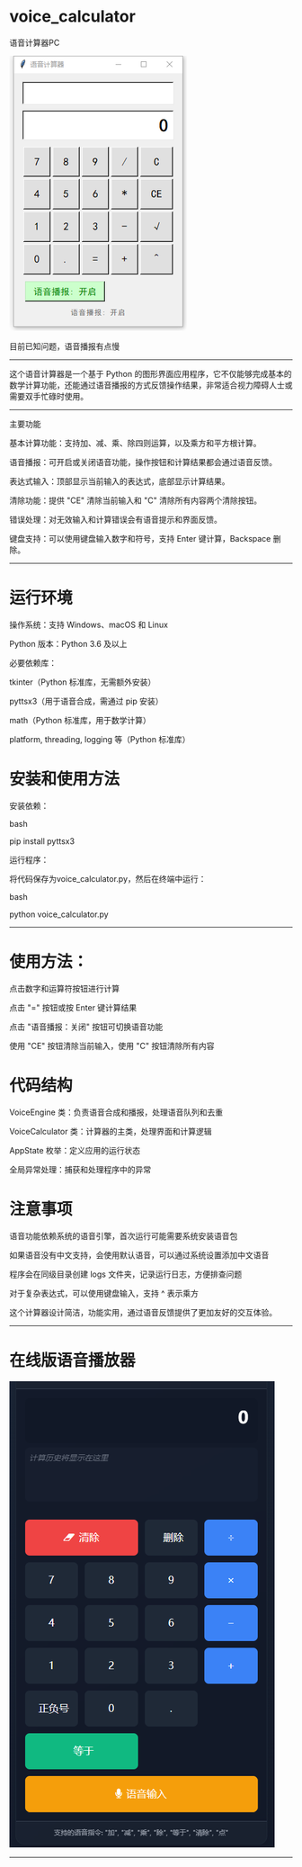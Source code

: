 # voice_calculator

语音计算器PC

<img src="https://raw.githubusercontent.com/mickeywaley/voice_calculator/refs/heads/main/1.1.1-1.png"  />

目前已知问题，语音播报有点慢

----------------------

这个语音计算器是一个基于 Python 的图形界面应用程序，它不仅能够完成基本的数学计算功能，还能通过语音播报的方式反馈操作结果，非常适合视力障碍人士或需要双手忙碌时使用。

----------------------

主要功能

基本计算功能：支持加、减、乘、除四则运算，以及乘方和平方根计算。

语音播报：可开启或关闭语音功能，操作按钮和计算结果都会通过语音反馈。

表达式输入：顶部显示当前输入的表达式，底部显示计算结果。

清除功能：提供 "CE" 清除当前输入和 "C" 清除所有内容两个清除按钮。

错误处理：对无效输入和计算错误会有语音提示和界面反馈。

键盘支持：可以使用键盘输入数字和符号，支持 Enter 键计算，Backspace 删除。

--------------------

# 运行环境

操作系统：支持 Windows、macOS 和 Linux

Python 版本：Python 3.6 及以上

必要依赖库：

tkinter（Python 标准库，无需额外安装）

pyttsx3（用于语音合成，需通过 pip 安装）

math（Python 标准库，用于数学计算）

platform, threading, logging 等（Python 标准库）

# 安装和使用方法

安装依赖：

bash

pip install pyttsx3

运行程序：

将代码保存为voice_calculator.py，然后在终端中运行：

bash

python voice_calculator.py

------------------------

# 使用方法：

点击数字和运算符按钮进行计算

点击 "=" 按钮或按 Enter 键计算结果

点击 "语音播报：关闭" 按钮可切换语音功能

使用 "CE" 按钮清除当前输入，使用 "C" 按钮清除所有内容

# 代码结构

VoiceEngine 类：负责语音合成和播报，处理语音队列和去重

VoiceCalculator 类：计算器的主类，处理界面和计算逻辑

AppState 枚举：定义应用的运行状态

全局异常处理：捕获和处理程序中的异常

# 注意事项

语音功能依赖系统的语音引擎，首次运行可能需要系统安装语音包

如果语音没有中文支持，会使用默认语音，可以通过系统设置添加中文语音

程序会在同级目录创建 logs 文件夹，记录运行日志，方便排查问题

对于复杂表达式，可以使用键盘输入，支持 ^ 表示乘方

这个计算器设计简洁，功能实用，通过语音反馈提供了更加友好的交互体验。


----------------------

# 在线版语音播放器

<img src="https://raw.githubusercontent.com/mickeywaley/voice_calculator/refs/heads/main/%E5%9C%A8%E7%BA%BF%E7%89%88%E8%AF%AD%E9%9F%B3%E8%AE%A1%E7%AE%97%E5%99%A8.png"  />

----------------------
